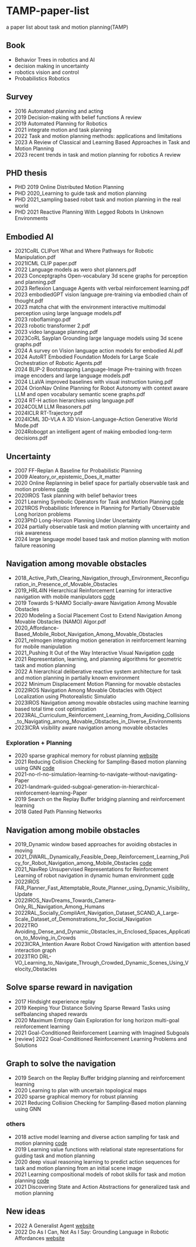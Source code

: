 # TAMP-paper-list
a paper list about task and motion planning(TAMP)

## Book
- Behavior Trees in robotics and AI
- decision making in uncertainty
- robotics vision and control
- Probabilistics Robotics

## Survey
- 2016 Automated planning and acting
- 2019 Decision-making with belief functions A review
- 2019 Automated Planning for Robotics
- 2021 integrate motion and task planning
- 2022 Task and motion planning methods: applications and limitations
- 2023 A Review of Classical and Learning Based Approaches in Task and Motion Planning
- 2023 recent trends in task and motion planning for robotics A review

## PHD thesis
- PHD 2019 Online Distributed Motion Planning
- PHD 2020_Learning to guide task and motion planning
- PHD 2021_sampling based robot task and motion planning in the real world
- PHD 2021 Reactive Planning With Legged Robots In Unknown Environments

## Embodied AI
- 2021CoRL CLIPort What and Where Pathways for Robotic Manipulation.pdf
- 2021ICML CLIP paper.pdf
- 2022 Language models as wero shot planners.pdf
- 2023 Conceptgraphs Open-vocabulary 3d scene graphs for perception and planning.pdf
- 2023 Reflexion Language Agents with verbal reinforcement learning.pdf
- 2023 embodiedGPT vision language pre-training via embodied chain of thought.pdf
- 2023 matcha chat with the environment interactive multimodal perception using large language models.pdf
- 2023 roboflamingo.pdf
- 2023 robotic transformer 2.pdf
- 2023 video language planning.pdf
- 2023CoRL Sayplan Grounding large language models using 3d scene graphs.pdf
- 2024 A survey on Vision language action models for embodied AI.pdf
- 2024 AutoRT Embodied Foundation Models for Large Scale Orchestration of Robotic Agents.pdf
- 2024 BLIP-2 Bootstrapping Language-Image Pre-training with frozen image encoders and large language models.pdf
- 2024 LLaVA improved baselines with visual instruction tuning.pdf
- 2024 OrionNav Online Planning for Robot Autonomy with context aware LLM and open vocabulary semantic scene graphs.pdf
- 2024 RT-H action hierarchies using language.pdf
- 2024COLM LLM Reasoners.pdf
- 2024ICLR RT-Trajectory.pdf
- 2024ICML 3D-VLA A 3D Vision-Language-Action Generative World Mode.pdf
- 2024Robogpt an intelligent agent of making embodied long-term decisions.pdf


## Uncertainty
- 2007 FF-Replan A Baseline for Probabilistic Planning
- 2009 Aleatory_or_epistemic_Does_it_matter
- 2020 Online Replanning in belief space for partially observable task and motion problems [code](https://github.com/caelan/SS-Replan)
- 2020IROS Task planning with belief behavior trees
- 2021 Learning Symbolic Operators for Task and Motion Planning [code](https://github.com/caelan/LTAMP)
- 2021IROS Probabilistic Inference in Planning for Partially Observable Long horizon problems
- 2023PhD Long-Horizon Planning Under Uncertainty
- 2024 partially observable task and motion planning with uncertainty and risk awareness
- 2024 large language model based task and motion planning with motion failure reasoning


## Navigation among movable obstacles
- 2018_Active_Path_Clearing_Navigation_through_Environment_Reconfiguration_in_Presence_of_Movable_Obstacles
- 2019_HRL4IN Hierarchical Reinforcement Learning for interactive navigation with mobile manipulators [code](https://github.com/ChengshuLi/HRL4IN)
- 2019 Towards S-NAMO Socially-aware Navigation Among Movable Obstacles
- 2020 Modeling a Social Placement Cost to Extend Navigation Among Movable Obstacles (NAMO) Algor.pdf
- 2020_Affordance-Based_Mobile_Robot_Navigation_Among_Movable_Obstacles
- 2021_relmogen integrating motion generation in reinforcement learning for mobile manipulation
- 2021_Pushing It Out of the Way Interactive Visual Navigation [code](https://github.com/KuoHaoZeng/Interactive_Visual_Navigation)
- 2021 Representation, learning, and planning algorithms for geometric task and motion planning
- 2022 A hierarchical deliberative reactive system architecture for task and motion planning in partially known environment
- 2022 Minimum Displacement Motion Planning for movable obstacles
- 2022IROS Navigation Among Movable Obstacles with Object Localization using Photorealistic Simulatio
- 2023IROS Navigation among movable obstacles using machine learning based total time cost optimization
- 2023RAL_Curriculum_Reinforcement_Learning_from_Avoiding_Collisions_to_Navigating_among_Movable_Obstacles_in_Diverse_Environments
- 2023ICRA visibility aware navigation among movable obstacles

### Exploration + Planning
- 2020 sparse graphical memory for robust planning [website](https://mishalaskin.github.io/sgm/)
- 2021 Reducing Collision Checking for Sampling-Based motion planning using GNN [code](https://github.com/rainorangelemon/gnn-motion-planning)
- 2021-no-rl-no-simulation-learning-to-navigate-without-navigating-Paper
- 2021-landmark-guided-subgoal-generation-in-hierarchical-reinforcement-learning-Paper
- 2019 Search on the Replay Buffer bridging planning and reinforcement learning
- 2018 Gated Path Planning Networks

## Navigation among mobile obstacles
- 2019_Dynamic window based approaches for avoiding obstacles in moving
- 2021_DWARL_Dynamically_Feasible_Deep_Reinforcement_Learning_Policy_for_Robot_Navigation_among_Mobile_Obstacles [code](https://github.com/NithishkumarS/DWA-RL)  
- 2021_NavRep Unsupervised Representations for Reinforcement Learning of robot navigation in dynamic human environment [code](https://github.com/ethz-asl/navrep)
- 2022IROS FAR_Planner_Fast_Attemptable_Route_Planner_using_Dynamic_Visibility_Update
- 2022IROS_NavDreams_Towards_Camera-Only_RL_Navigation_Among_Humans
- 2022RAL_Socially_CompliAnt_Navigation_Dataset_SCAND_A_Large-Scale_Dataset_of_Demonstrations_for_Social_Navigation
- 2022TRO Avoiding_Dense_and_Dynamic_Obstacles_in_Enclosed_Spaces_Application_to_Moving_in_Crowds
- 2023ICRA_Intention Aware Robot Crowd Navigation with attention based interaction graph
- 2023TRO DRL-VO_Learning_to_Navigate_Through_Crowded_Dynamic_Scenes_Using_Velocity_Obstacles



## Solve sparse reward in navigation
- 2017 Hindsight experience replay
- 2019 Keeping Your Distance Solving Sparse Reward Tasks using selfbalancing shaped rewards
- 2020 Maximum Entropy Gain Exploration for long horizon multi-goal reinforcement learning
- 2021 Goal-Conditioned Reinforcement Learning with Imagined Subgoals
- [review] 2022 Goal-Conditioned Reinforcement Learning Problems and Solutions

## Graph to solve the navigation
- 2019 Search on the Replay Buffer bridging planning and reinforcement learning
- 2020 Learning to plan with uncertain topological maps
- 2020 sparse graphical memory for robust planning
- 2021 Reducing Collision Checking for Sampling-Based motion planning using GNN

### others
- 2018 active model learning and diverse action sampling for task and motion planning [code](https://github.com/zi-w/Kitchen2D)
- 2019 Learning value functions with relational state representations for guiding task and motion planning
- 2020 deep visual reasoning learning to predict action sequences for task and motion planning from an initial scene image
- 2021 Learning compositional models of robot skills for task and motion planning [code](https://github.com/zi-w/Kitchen2D)
- 2021 Discovering State and Action Abstractions for generalized task and motion planning

## New ideas
- 2022 A Generalist Agent [website](https://www.deepmind.com/publications/a-generalist-agent)
- 2022 Do As I Can, Not As I Say: Grounding Language in Robotic Affordances [website](https://say-can.github.io/)


